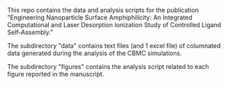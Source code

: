 This repo contains the data and analysis scripts for the publication "Engineering Nanoparticle Surface Amphiphilicity: An Integrated Computational and Laser Desorption Ionization Study of Controlled Ligand Self-Assembly."

The subdirectory "data" contains text files (and 1 excel file) of columnated data generated during the analysis of the CBMC simulations. 

The subdirectory "figures" contains the analysis script related to each figure reported in the manuscript.






